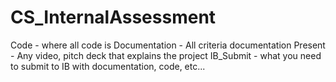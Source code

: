 # CS_InternalAssessment

Code - where all code is
Documentation - All criteria documentation
Present - Any video, pitch deck that explains the project
IB_Submit - what you need to submit to IB with documentation, code, etc...
